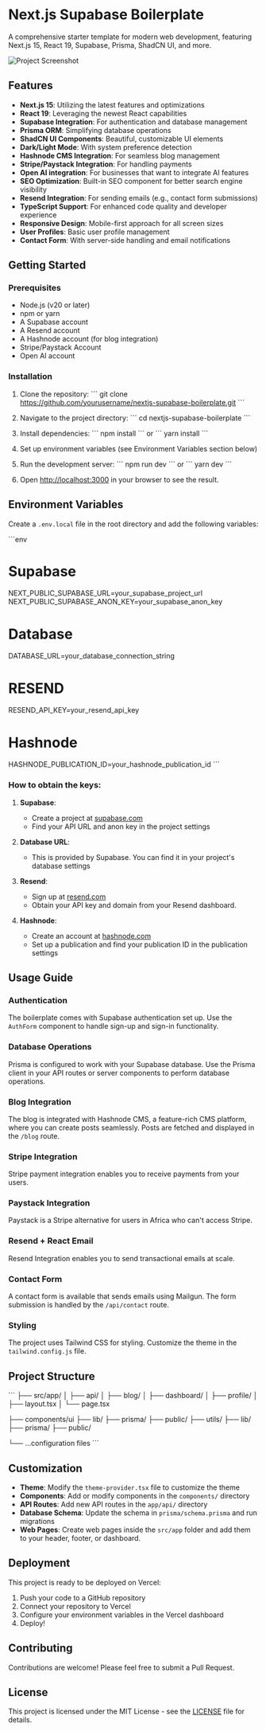 # Next.js Supabase Boilerplate

A comprehensive starter template for modern web development, featuring Next.js 15, React 19, Supabase, Prisma, ShadCN UI, and more.

![Project Screenshot](placeholder-screenshot.png)

## Features

- **Next.js 15**: Utilizing the latest features and optimizations
- **React 19**: Leveraging the newest React capabilities
- **Supabase Integration**: For authentication and database management
- **Prisma ORM**: Simplifying database operations
- **ShadCN UI Components**: Beautiful, customizable UI elements
- **Dark/Light Mode**: With system preference detection
- **Hashnode CMS Integration**: For seamless blog management
- **Stripe/Paystack Integration**: For handling payments
- **Open AI integration**: For businesses that want to integrate AI features
- **SEO Optimization**: Built-in SEO component for better search engine visibility
- **Resend Integration**: For sending emails (e.g., contact form submissions)
- **TypeScript Support**: For enhanced code quality and developer experience
- **Responsive Design**: Mobile-first approach for all screen sizes
- **User Profiles**: Basic user profile management
- **Contact Form**: With server-side handling and email notifications

## Getting Started

### Prerequisites

- Node.js (v20 or later)
- npm or yarn
- A Supabase account
- A Resend account
- A Hashnode account (for blog integration)
- Stripe/Paystack Account
- Open AI account

### Installation

1. Clone the repository:
   \`\`\`
   git clone https://github.com/yourusername/nextjs-supabase-boilerplate.git
   \`\`\`

2. Navigate to the project directory:
   \`\`\`
   cd nextjs-supabase-boilerplate
   \`\`\`

3. Install dependencies:
   \`\`\`
   npm install
   \`\`\`
   or
   \`\`\`
   yarn install
   \`\`\`

4. Set up environment variables (see Environment Variables section below)

5. Run the development server:
   \`\`\`
   npm run dev
   \`\`\`
   or
   \`\`\`
   yarn dev
   \`\`\`

6. Open [http://localhost:3000](http://localhost:3000) in your browser to see the result.

## Environment Variables

Create a `.env.local` file in the root directory and add the following variables:

\`\`\`env
# Supabase
NEXT_PUBLIC_SUPABASE_URL=your_supabase_project_url
NEXT_PUBLIC_SUPABASE_ANON_KEY=your_supabase_anon_key

# Database
DATABASE_URL=your_database_connection_string

# RESEND
RESEND_API_KEY=your_resend_api_key

# Hashnode
HASHNODE_PUBLICATION_ID=your_hashnode_publication_id
\`\`\`

### How to obtain the keys:

1. **Supabase**: 
   - Create a project at [supabase.com](https://supabase.com)
   - Find your API URL and anon key in the project settings

2. **Database URL**: 
   - This is provided by Supabase. You can find it in your project's database settings

3. **Resend**: 
   - Sign up at [resend.com](https://www.resend.com)
   - Obtain your API key and domain from your Resend dashboard.

4. **Hashnode**: 
   - Create an account at [hashnode.com](https://hashnode.com)
   - Set up a publication and find your publication ID in the publication settings

## Usage Guide

### Authentication

The boilerplate comes with Supabase authentication set up. Use the `AuthForm` component to handle sign-up and sign-in functionality.

### Database Operations

Prisma is configured to work with your Supabase database. Use the Prisma client in your API routes or server components to perform database operations.

### Blog Integration

The blog is integrated with Hashnode CMS, a feature-rich CMS platform, where you can create posts seamlessly. Posts are fetched and displayed in the `/blog` route.

### Stripe Integration

Stripe payment integration enables you to receive payments from your users.

### Paystack Integration

Paystack is a Stripe alternative for users in Africa who can't access Stripe.

### Resend + React Email

Resend Integration enables you to send transactional emails at scale.

### Contact Form

A contact form is available that sends emails using Mailgun. The form submission is handled by the `/api/contact` route.

### Styling

The project uses Tailwind CSS for styling. Customize the theme in the `tailwind.config.js` file.

## Project Structure

\`\`\`
├── src/app/
│   ├── api/
│   ├── blog/
│   ├── dashboard/
│   ├── profile/
│   ├── layout.tsx
│   └── page.tsx

├── components/ui
├── lib/
├── prisma/
├── public/
├── utils/
├── lib/
├── prisma/
├── public/


└── ...configuration files
\`\`\`

## Customization

- **Theme**: Modify the `theme-provider.tsx` file to customize the theme
- **Components**: Add or modify components in the `components/` directory
- **API Routes**: Add new API routes in the `app/api/` directory
- **Database Schema**: Update the schema in `prisma/schema.prisma` and run migrations
- **Web Pages**: Create web pages inside the `src/app` folder and add them to your header, footer, or dashboard.

## Deployment

This project is ready to be deployed on Vercel:

1. Push your code to a GitHub repository
2. Connect your repository to Vercel
3. Configure your environment variables in the Vercel dashboard
4. Deploy!

## Contributing

Contributions are welcome! Please feel free to submit a Pull Request.

## License

This project is licensed under the MIT License - see the [LICENSE](LICENSE) file for details.

